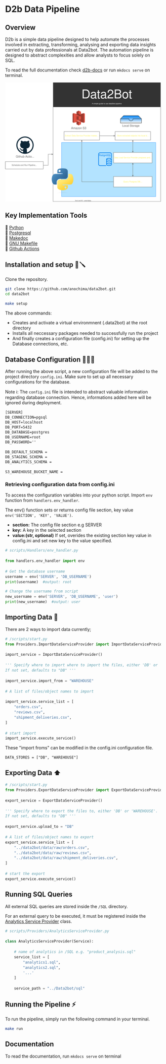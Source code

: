 # D2b Data Pipeline
## **Overview**
D2b is a simple data pipeline designed to help automate the processes involved in extracting, transforming, analysing and exporting data insights carried out by data professionals at Data2bot. The automation pipeline is designed to abstract complexities and allow analysts to focus solely on SQL.

To read the full documentation check <a href='https://anice1.github.io/d2b-docs/'>d2b-docs</a> or run `mkdocs serve` on terminal.

<img src='docs/assets/system.svg' alt='System flow'>

## Key Implementation Tools
🏁  <a href='https://python.org'> Python </a> <br>
🏁   <a href='https://www.postgresql.org'> Postgresql </a> <br>
🏁  <a href='https://squidfunk.github.io/mkdocs-material/getting-started/'> Makedoc </a><br>
🏁  <a href='https://www.gnu.org/software/make/manual/make.html'> GNU Makefile </a><br>
🏁  <a href='https://www.github.com'> Github Actions </a>

## Installation and setup 🔩🪛
Clone the repository.
```bash 
git clone https://github.com/anochima/data2bot.git
cd data2bot
```

```bash
make setup
```
The above commands: 

* Creates and activate a virtual environmnent (.data2bot) at the root directory
* Installs all neccessary packages needed to successfully run the project
* And finally creates a configuration file (config.ini) for setting up the Database connections, etc.

## **Database Configuration** 👨🏽‍💻
After running the above script, a new configuration file will be added to the project directory `config.ini`. Make sure to set up all necessary configurations for the database. 


Note ℹ️: The `config.ini` file is intended to abstract valuable information regarding database connection. 
Hence, informations added here will be ignored during deployment.


```MD
[SERVER]
DB_CONNECTION=pgsql
DB_HOST=localhost
DB_PORT=5432
DB_DATABASE=postgres
DB_USERNAME=root
DB_PASSWORD=''

DB_DEFAULT_SCHEMA =
DB_STAGING_SCHEMA =
DB_ANALYTICS_SCHEMA =  

S3_WAREHOUSE_BUCKET_NAME =

```
### Retrieving configuration data from config.ini
To access the configuration variables into your python script. Import `env` function from `handlers.env_handler`.

The env() function sets or returns config file section, key value `env('SECTION', 'KEY', 'VALUE')`.

* **section:** The config file section e.g SERVER
* **key:** A key in the selected section
* **value:(str, optional)** If set, overides the existing section key value in config.ini and set new key to the value specified.

```python
# scripts/Handlers/env_handler.py

from handlers.env_handler import env

# Get the database username
username = env('SERVER', 'DB_USERNAME')
print(username)  #output: root 
```
```python
# Change the username from script
new_username = env('SERVER', 'DB_USERNAME', 'user')
print(new_username)  #output: user

```
## Importing Data 🏬
There are 2 ways to import data currently;

```python
# /scripts/start.py
from Providers.ImportDataServiceProvider import ImportDataServiceProvider

import_service = ImportDataServiceProvider()

''' Specify where to import where to import the files, either 'DB' or 'WAREHOUSE'. 
If not set, defaults to "DB" '''

import_service.import_from = "WAREHOUSE"

# A list of files/object names to import

import_service.service_list = [
    "orders.csv",
    "reviews.csv",
    "shipment_deliveries.csv",
]

# start import
import_service.execute_service()
```

These "import froms" can be modified in the config.ini configuration file.
```
DATA_STORES = ["DB", "WAREHOUSE"]
```

## Exporting Data ⬆️

```python
# /scripts/start.py
from Providers.ExportDataServiceProvider import ExportDataServiceProvider

export_service = ExportDataServiceProvider()

''' Specify where to export the files to, either 'DB' or 'WAREHOUSE'. 
If not set, defaults to "DB" '''

export_service.upload_to = "DB"

# A list of files/object names to export
export_service.service_list = [
    "../data2bot/data/raw/orders.csv",
    "../data2bot/data/raw/reviews.csv",
    "../data2bot/data/raw/shipment_deliveries.csv",
]

# start the export
export_service.execute_service()

```

## Running SQL Queries
All external SQL queries are stored inside the `/SQL` directory.

For an external query to be executed, it must be registered inside the <a href="https://github.com/anochima/data2bot/blob/master/providers/AnalyticsServiceProvider.py" target='_blank'> Analytics Service Provider</a> class.

```python
# scripts/Providers/AnalyticsServiceProvider.py

class AnalyticsServiceProvider(Service):

    # name of analytics in /SQL e.g. "product_analysis.sql"
    service_list = [
        "analytics1.sql",
        "analytics2.sql",
        '...'
    ]

    service_path = "../Data2bot/sql"
```
## Running the Pipeline ⚡️
To run the pipeline, simply run the following command in your terminal.
```bash
make run
```

## Documentation
To read the documentation, run `mkdocs serve` on terminal